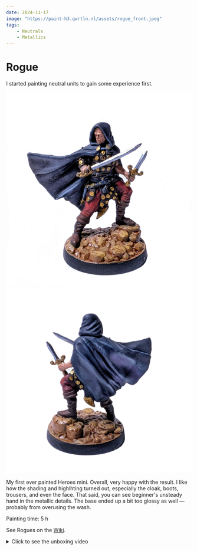 ```yaml
---
date: 2024-11-17
image: "https://paint-h3.qwrtln.nl/assets/rogue_front.jpeg"
tags:
    - Neutrals
    - Metallics
---
```

# Rogue

I started painting neutral units to gain some experience first.

![Rogue front](../assets/rogue_front.jpeg)
![Rogue back](../assets/rogue_back.jpeg)

My first ever painted Heroes mini.
Overall, very happy with the result.
I like how the shading and highlhting turned out, especially the cloak, boots, trousers, and even the face.
That said, you can see beginner's unsteady hand in the metallic details.
The base ended up a bit too glossy as well — probably from overusing the wash.

Painting time: 5 h

See Rogues on the [Wiki](https://homm3bg.wiki/units/rogues).

<details><summary>Click to see the unboxing video</summary>
  <iframe width="1280" height="720" src="https://www.youtube-nocookie.com/embed/RCvJ-YIeEgY?start=1935&end=1942&mute=1" frameborder="0" allowfullscreen></iframe>
</details>
